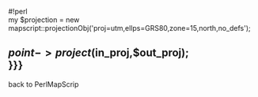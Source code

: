 #!perl                                                                                      
my $projection = new mapscript::projectionObj('proj=utm,ellps=GRS80,zone=15,north,no_defs');
                                                                                            
$point->project($in_proj,$out_proj);                                                        
}}}                                                                                         
----                                                                                        
back to PerlMapScrip
